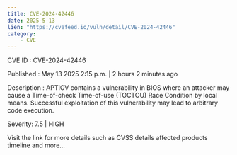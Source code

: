 ```yaml
---
title: CVE-2024-42446
date: 2025-5-13
lien: "https://cvefeed.io/vuln/detail/CVE-2024-42446"
category:
    - CVE
---
```


CVE ID : CVE-2024-42446

Published :  May 13
2025
2:15 p.m. | 2 hours
2 minutes ago

Description : APTIOV contains a vulnerability in BIOS where an attacker may cause a Time-of-check Time-of-use (TOCTOU) Race Condition by local means. Successful exploitation of this vulnerability may lead to arbitrary code execution.

Severity: 7.5 | HIGH

Visit the link for more details
such as CVSS details
affected products
timeline
and more...
